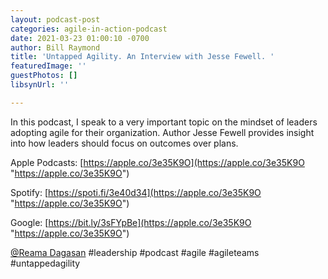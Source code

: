 ```yaml
---
layout: podcast-post
categories: agile-in-action-podcast
date: 2021-03-23 01:00:10 -0700
author: Bill Raymond
title: 'Untapped Agility. An Interview with Jesse Fewell. '
featuredImage: ''
guestPhotos: []
libsynUrl: ''

---
```

In this podcast, I speak to a very important topic on the mindset of leaders adopting agile for their organization. Author Jesse Fewell provides insight into how leaders should focus on outcomes over plans.

Apple Podcasts: [https://apple.co/3e35K9O](https://apple.co/3e35K9O "https://apple.co/3e35K9O")

Spotify: [https://spoti.fi/3e40d34](https://apple.co/3e35K9O "https://apple.co/3e35K9O")

Google: [https://bit.ly/3sFYpBe](https://apple.co/3e35K9O "https://apple.co/3e35K9O")

[@Reama Dagasan](reama.dagasan@cambermast.com "@Reama Dagasan") #leadership #podcast #agile #agileteams #untappedagility